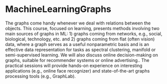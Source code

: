 # MachineLearningGraphs

The graphs come handy whenever we deal with relations between the objects.
This course, focused on learning, presents methods involving two main sources 
of graphs in ML: 1) graphs coming 
from networks, e.g., social, biological, technology, etc. and 2) graphs coming 
from flat (often vision) data, where a graph serves as a useful nonparametric 
basis and is an effective data
representation for tasks as spectral clustering, manifold or semi-supervised learning. 
We will also discuss online decision-making on graphs, suitable for recommender systems
or online advertising..
The practical sessions will provide hands-on experience on interesting applications 
(e.g., online face recognizer) and state-of-the-art graphs processing tools (e.g., GraphLab).
